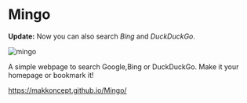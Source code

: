 # Mingo

**Update:**   Now you can also search *Bing* and *DuckDuckGo*.

![mingo](https://user-images.githubusercontent.com/34679965/41496929-94fae6ca-7168-11e8-8e26-a07ae8206c9f.png)

A simple webpage to search Google,Bing or DuckDuckGo. Make it your homepage or bookmark it! 

https://makkoncept.github.io/Mingo/
